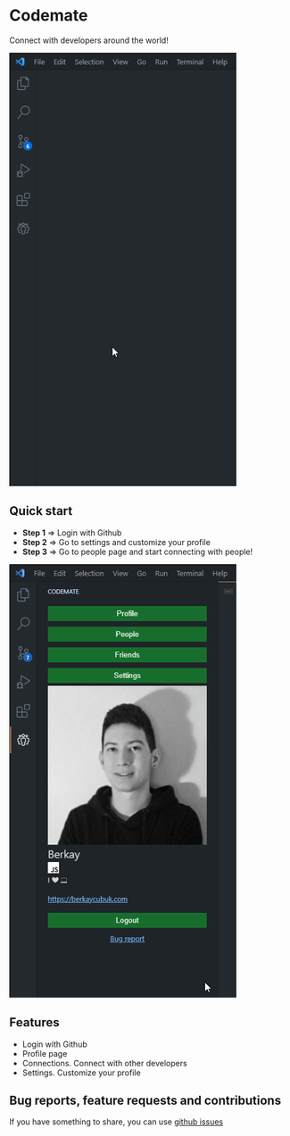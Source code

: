 # Codemate
Connect with developers around the world!

![video-1](https://github.com/berkaycubuk/codemate/blob/main/extension/media/codemate-video.gif?raw=true)

## Quick start
- **Step 1** => Login with Github
- **Step 2** => Go to settings and customize your profile
- **Step 3** => Go to people page and start connecting with people!

![video-2](https://github.com/berkaycubuk/codemate/blob/main/extension/media/codemate-video-2.gif?raw=true)

## Features
- Login with Github
- Profile page
- Connections. Connect with other developers
- Settings. Customize your profile

## Bug reports, feature requests and contributions
If you have something to share, you can use [github issues](https://github.com/berkaycubuk/codemate/issues)